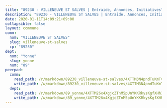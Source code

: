 ```yaml
---
title: "89230 - VILLENEUVE ST SALVES | Entraide, Annonces, Initiatives"
description: "89230 - VILLENEUVE ST SALVES | Entraide, Annonces, Initiatives"
date: 2020-01-11T14:09:21+09:00
collapsible: false
layout: commune
comm:
  nom: "VILLENEUVE ST SALVES"
  slug: villeneuve-st-salves
  cp: "89230"
dept:
  nom: "Yonne"
  slug: yonne
  num: "89"
peerpad:
  comm:
    read_path: /r/markdown/89230_villeneuve-st-salves/4XTTM3N4pndTuKmTvdW9RxCAf6coAb8ddvYXuYcsA4mKG8Pdu
    write_path: /w/markdown/89230_villeneuve-st-salves/4XTTM3N4pndTuKmTvdW9RxCAf6coAb8ddvYXuYcsA4mKG8Pdu-K3TgV6bPtR75Go2zgN7bDqAuFrnZ1unUsHoqGQRakTo5dmYAGPHyJ2hFAHcb34e45qWwSS4P1QStsTTeyQH9QVjZFwzvEsRd8z19tNp7mJR23BaVtqoSZ3N543W6GJUUfZECrxJo
  dept:
    read_path: /r/markdown/89_yonne/4XTTM26x4XgjcZTnM5pUnYKKRkysKgfXHh1wiigoPHqn9LDKB
    write_path: /w/markdown/89_yonne/4XTTM26x4XgjcZTnM5pUnYKKRkysKgfXHh1wiigoPHqn9LDKB-K3TgU4xaMVqzoRnPJNyddApuMoWvJyHL35bzooauYvdhG3MLg3ikjpoueq9BDtqVP4hJBQxpPxix2gohzXyST9tZPnEkyXpDMdHiAFpx7EU6e8WgvFk7NPsBQepM8o13bG9dyqq7
---
```


